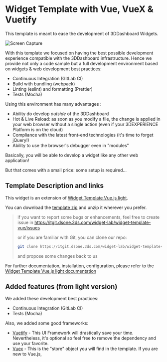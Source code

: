 <!-- markdownlint-disable MD001 MD024 -->

# Widget Template with Vue, VueX & Vuetify

This template is meant to ease the development of 3DDashboard Widgets.

![Screen Capture](https://btcc.s3-eu-west-1.amazonaws.com/WidgetLab/ressources/WidgetTemplateDemoV3.gif)

With this template we focused on having the best possible development experience compatible with the 3DDashboard infrastructure. Hence we provide not only a code sample but a full development environment based on widgets & web development best practices:

- Continuous Integration (GitLab CI)
- Build with bundling (webpack)
- Linting (eslint) and formatting (Prettier)
- Tests (Mocha)

Using this environment has many advantages :

- Ability do develop _outside_ of the 3DDashboard
- Hot & Live Reload: as soon as you modify a file, the change is applied in your web browser without a single action (even if your 3DEXPERIENCE Platform is on the cloud)
- Compliance with the latest front-end technologies (it's time to forget jQuery!)
- Ability to use the browser's debugger even in "modules"

Basically, you will be able to develop a widget like any other web application!

But that comes with a small price: some setup is required...

## Template Description and links

This widget is an extension of [Widget Template Vue.js light](https://itgit.dsone.3ds.com/widget-lab/widget-template-vue-light).

You can download the [template zip](https://btcc.s3-eu-west-1.amazonaws.com/widget-lab/templates/widget-template-vue.zip) and unzip it wherever you prefer.

> if you want to report some bugs or enhancements, feel free to create issue in https://itgit.dsone.3ds.com/widget-lab/widget-template-vue/issues
>
> or if you are familiar with Git, you can clone our repo:
>
> ```bash
> git clone https://itgit.dsone.3ds.com/widget-lab/widget-template-vue.git
> ```
>
> and propose some changes back to us

For further documentation, installation, configuration, please refer to the [Widget Template Vue.js light documentation](https://itgit.dsone.3ds.com/widget-lab/widget-template-vue-light/blob/master/README.md)

## Added features (from light version)

We added these development best practices:

- Continuous Integration (GitLab CI)
- Tests (Mocha)

Also, we added some good frameworks:

- [Vuetify](https://vuetifyjs.com) - This UI Framework will drastically save your time. Nevertheless, it's optional so feel free to remove the dependency and use your favorite.
- [Vuex](https://vuex.vuejs.org/) - This is the "store" object you will find in the template. If you are new to Vue.js, 
